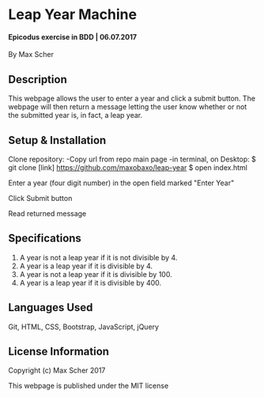# Leap Year Machine #
#### Epicodus exercise in BDD | 06.07.2017 ####

By Max Scher

## Description ##
This webpage allows the user to enter a year and click a submit button. The webpage will then return a message letting the user know whether or not the submitted year is, in fact, a leap year.

## Setup & Installation ##
Clone repository:
  -Copy url from repo main page
  -in terminal, on Desktop:
    $ git clone [link] https://github.com/maxobaxo/leap-year
    $ open index.html

Enter a year (four digit number) in the open field marked "Enter Year"

Click Submit button

Read returned message

## Specifications ##
1. A year is not a leap year if it is not divisible by 4.
2. A year is a leap year if it is divisible by 4.
3. A year is not a leap year if it is divisible by 100.
4. A year is a leap year if it is divisible by 400.

## Languages Used ##
Git, HTML, CSS, Bootstrap, JavaScript, jQuery

## License Information ##
Copyright (c) Max Scher 2017 

This webpage is published under the MIT license
